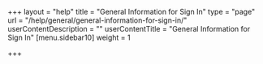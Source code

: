 +++
layout = "help"
title = "General Information for Sign In"
type = "page"
url = "/help/general/general-information-for-sign-in/"
userContentDescription = ""
userContentTitle = "General Information for Sign In"
[menu.sidebar10]
weight = 1

+++
